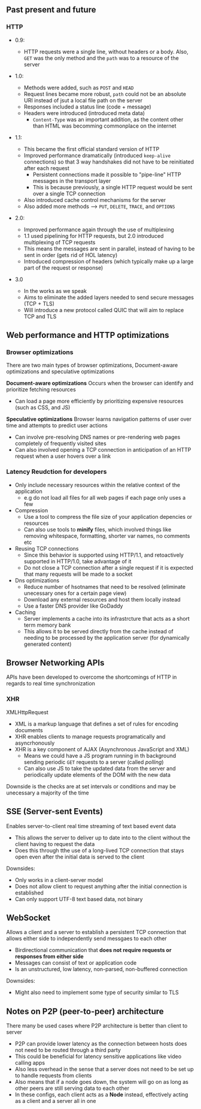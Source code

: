 ## Past present and future ##
### HTTP ###
- 0.9:
  - HTTP requests were a single line, without headers or a body. Also, `GET` was the only method and the `path` was to a resource of the server
- 1.0:
  - Methods were added, such as `POST` and `HEAD`
  - Request lines became more robust, `path` could not be an absolute URI instead of jsut a local file path on the server
  - Responses included a status line (code + message)
  - Headers were introduced (introduced meta data)
    - `Content-Type` was an important addition, as the content other than HTML was becomming commonplace on the internet

- 1.1:
  - This became the first official standard version of HTTP
  - Improved performance dramatically (introduced `keep-alive` connections) so that 3 way handshakes did not have to be reinitiated after each request
    - Persistent connections made it possible to "pipe-line" HTTP messages in the transport layer
    - This is because previously, a single HTTP request would be sent over a single TCP connection
  - Also introduced cache control mechanisms for the server
  - Also added more methods --> `PUT`, `DELETE`, `TRACE`, and `OPTIONS`
- 2.0:
  - Improved performance again through the use of multiplexing
  - 1.1 used pipelining for HTTP requests, but 2.0 introduced multiplexing of TCP requests
  - This means the messages are sent in parallel, instead of having to be sent in order (gets rid of HOL latency)
  - Introduced compression of headers (which typically make up a large part of the request or response)
- 3.0
  - In the works as we speak
  - Aims to eliminate the added layers needed to send secure messages (TCP + TLS)
  - Will introduce a new protocol called QUIC that will aim to replace TCP and TLS

## Web performance and HTTP optimizations ##
### Browser optimizations ###
There are two main types of browser optimizations, Document-aware optimizations and speculative optimizations

**Document-aware optimizations**
Occurs when the browser can identify and prioritize fetching resources
- Can load a page more efficiently by prioritizing expensive resources (such as CSS, and JS)

**Speculative optimizations**
Browser learns navigation patterns of user over time and attempts to predict user actions
- Can involve pre-resolving DNS names or pre-rendering web pages completely of frequently visited sites
- Can also involved opening a TCP connection in anticipation of an HTTP request when a user hovers over a link

### Latency Reudction for developers ###
- Only include necessary resources within the relative context of the application
  - e.g do not load all files for all web pages if each page only uses a few
- Compression
  - Use a tool to compress the file size of your application depencies or resources
  - Can also use tools to **minify** files, which involved things like removing whitespace, formatting, shorter var names, no comments etc
- Reusing TCP connections
  - Since this behavior is supported using HTTP/1.1, and retoactively supported in HTTP/1.0, take advantage of it
  - Do not close a TCP connection after a single request if it is expected that many requests will be made to a socket
- Dns optimizations
  - Reduce number of hsotnames that need to be resolved (eliminate unecessary ones for a certain page view)
  - Download any external resources and host them locally instead
  - Use a faster DNS provider like GoDaddy
 - Caching
   - Server implements a cache into its infrastrcture that acts as a short term memory bank
   - This allows it to be served directly from the cache instead of needing to be processed by the application server (for dynamically generated content)

## Browser Networking APIs ##
APIs have been developed to overcome the shortcomings of HTTP in regards to real time synchronization
### XHR ###
XMLHttpRequest
- XML is a markup language that defines a set of rules for encoding documents
- XHR enables clients to manage requests programatically and asyncrhonously
- XHR is a key component of AJAX (Asynchronous JavaScript and XML)
  - Means we could have a JS program running in th background sending periodic `GET` requests to a server (called _polling_)
  - Can also use JS to take the updated data from the server and periodically update elements of the DOM with the new data

Downside is the checks are at set intervals or conditions and may be unecessary a majority of the time

## SSE (Server-sent Events) ##
Enables server-to-client real time streaming of text based event data
- This allows the server to deliver up to date into to the client without the client having to request the data
- Does this through tthe use of a long-lived TCP connection that stays open even after the initial data is served to the client

Downsides:
- Only works in a client-server model
- Does not allow client to request anything after the initial connection is established
- Can only support UTF-8 text based data, not binary

## WebSocket ##
Allows a client and a server to establish a persistent TCP connection that allows either side to independently send messgaes to each other
- Birdirectional communication that **does not require requests or responses from either side**
- Messages can consist of text or application code
- Is an unstructured, low latency, non-parsed, non-buffered connection

Downsides:
- Might also need to implement some type of security similar to TLS

## Notes on P2P (peer-to-peer) architecture ##
There many be used cases where P2P architecture is better than client to server
- P2P can provide lower latency as the connection between hosts does not need to be routed through a third party
- This could be beneficial for latency sensitive applications like video calling apps
- Also less overhead in the sense that a server does not need to be set up to handle requests from clients
- Also means that if a node goes down, the system will go on as long as other peers are still serving data to each other
- In these configs, each client acts as a **Node** instead, effectively acting as a client and a server all in one

